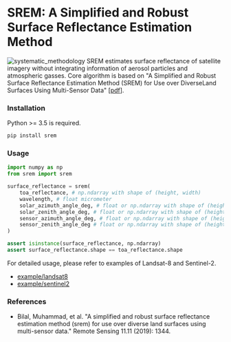 # SREM: A Simplified and Robust Surface Reflectance Estimation Method

![systematic_methodology](./img/systematic_methodology.png)
SREM estimates surface reflectance of satellite imagery without integrating information of aerosol particles and
atmospheric gasses. Core algorithm is based on "A Simplified and Robust Surface Reflectance Estimation Method (SREM) for Use over DiverseLand Surfaces Using Multi-Sensor Data" [[pdf](https://www.mdpi.com/2072-4292/11/11/1344/pdf)]. 


### Installation
Python >= 3.5 is required.
```sh
pip install srem
```

### Usage
```python
import numpy as np
from srem import srem

surface_reflectance = srem(
    toa_reflectance, # np.ndarray with shape of (height, width)
    wavelength, # float micrometer
    solar_azimuth_angle_deg, # float or np.ndarray with shape of (height, width)
    solar_zenith_angle_deg, # float or np.ndarray with shape of (height, width)
    sensor_azimuth_angle_deg, # float or np.ndarray with shape of (height, width)
    sensor_zenith_angle_deg # float or np.ndarray with shape of (height, width)
)

assert isinstance(surface_reflectance, np.ndarray)
assert surface_reflectance.shape == toa_reflectance.shape
```

For detailed usage, please refer to examples of Landsat-8 and Sentinel-2.
- [example/landsat8](https://github.com/oyam/srem/tree/master/examples/landsat8)
- [example/sentinel2](https://github.com/oyam/srem/tree/master/examples/sentinel2)


### References
- Bilal, Muhammad, et al. "A simplified and robust surface reflectance estimation method (srem) for use over diverse land surfaces using multi-sensor data." Remote Sensing 11.11 (2019): 1344.

